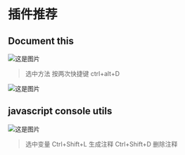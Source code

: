 # 插件推荐

## Document this

![这是图片](https://cdn.nlark.com/yuque/0/2022/png/12539472/1666093780423-f14a5234-a083-4e0c-b5cf-11a0dafc580f.png 'Magic Gardens')

> 选中方法 按两次快捷键 ctrl+alt+D

![这是图片](https://cdn.nlark.com/yuque/0/2022/png/12539472/1666093850118-41b8ff57-8f9b-4adb-8ade-fe53aa2d2fa6.png 'Magic Gardens')

## javascript console utils

![这是图片](https://cdn.nlark.com/yuque/0/2022/png/12539472/1669462622369-66f2f7c1-16ad-4ba7-ada8-e8e3175a2bb0.png 'Magic Gardens')

> 选中变量 Ctrl+Shift+L 生成注释
> Ctrl+Shift+D 删除注释